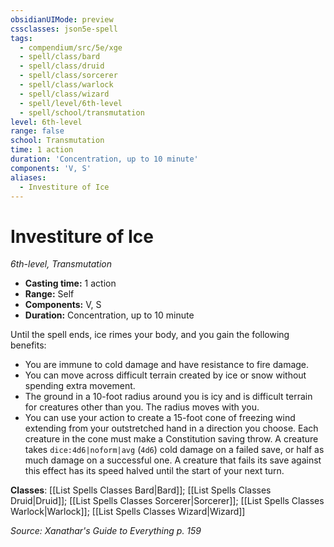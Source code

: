 ```yaml
---
obsidianUIMode: preview
cssclasses: json5e-spell
tags:
  - compendium/src/5e/xge
  - spell/class/bard
  - spell/class/druid
  - spell/class/sorcerer
  - spell/class/warlock
  - spell/class/wizard
  - spell/level/6th-level
  - spell/school/transmutation
level: 6th-level
range: false
school: Transmutation
time: 1 action
duration: 'Concentration, up to 10 minute'
components: 'V, S'
aliases:
  - Investiture of Ice
---
```

# Investiture of Ice
*6th-level, Transmutation*  

- **Casting time:** 1 action
- **Range:** Self
- **Components:** V, S
- **Duration:** Concentration, up to 10 minute

Until the spell ends, ice rimes your body, and you gain the following benefits:

- You are immune to cold damage and have resistance to fire damage.  
- You can move across difficult terrain created by ice or snow without spending extra movement.  
- The ground in a 10-foot radius around you is icy and is difficult terrain for creatures other than you. The radius moves with you.  
- You can use your action to create a 15-foot cone of freezing wind extending from your outstretched hand in a direction you choose. Each creature in the cone must make a Constitution saving throw. A creature takes `dice:4d6|noform|avg` (`4d6`) cold damage on a failed save, or half as much damage on a successful one. A creature that fails its save against this effect has its speed halved until the start of your next turn.  

**Classes**: [[List Spells Classes Bard\|Bard]]; [[List Spells Classes Druid\|Druid]]; [[List Spells Classes Sorcerer\|Sorcerer]]; [[List Spells Classes Warlock\|Warlock]]; [[List Spells Classes Wizard\|Wizard]]

*Source: Xanathar's Guide to Everything p. 159*
